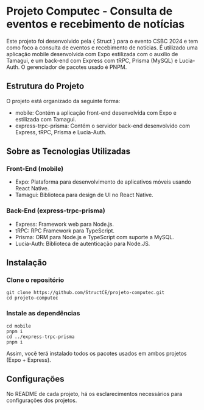 # Projeto Computec - Consulta de eventos e recebimento de notícias

Este projeto foi desenvolvido pela { Struct } para o evento CSBC 2024 e tem como foco a consulta de eventos e recebimento de notícias. É utilizado uma aplicação mobile desenvolvida com Expo estilizada com o auxílio de Tamagui, e um back-end com Express com tRPC, Prisma (MySQL) e Lucia-Auth. O gerenciador de pacotes usado é PNPM.

## Estrutura do Projeto

O projeto está organizado da seguinte forma:

- mobile: Contém a aplicação front-end desenvolvida com Expo e estilizada com Tamagui.
- express-trpc-prisma: Contém o servidor back-end desenvolvido com Express, tRPC, Prisma e Lucia-Auth.

## Sobre as Tecnologias Utilizadas

### Front-End (mobile)

- Expo: Plataforma para desenvolvimento de aplicativos móveis usando React Native.
- Tamagui: Biblioteca para design de UI no React Native.

### Back-End (express-trpc-prisma)

- Express: Framework web para Node.js.
- tRPC: RPC Framework para TypeScript.
- Prisma: ORM para Node.js e TypeScript com suporte a MySQL.
- Lucia-Auth: Biblioteca de autenticação para Node.JS.

## Instalação

### Clone o repositório

```
git clone https://github.com/StructCE/projeto-computec.git
cd projeto-computec
```

### Instale as dependências

```
cd mobile
pnpm i
cd ../express-trpc-prisma
pnpm i
```

Assim, você terá instalado todos os pacotes usados em ambos projetos (Expo + Express).

## Configurações

No README de cada projeto, há os esclarecimentos necessários para configurações dos projetos.

